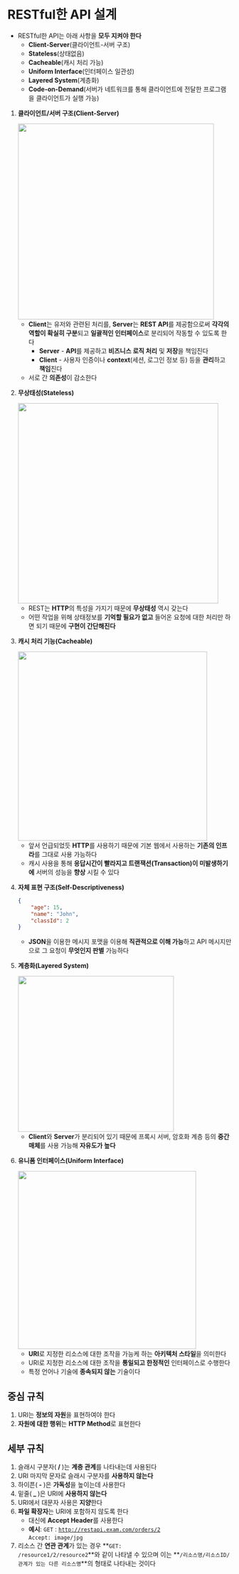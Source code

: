 # RESTful한 API 설계

- RESTful한 API는 아래 사항을 **모두 지켜야 한다**
    - **Client-Server**(클라이언트-서버 구조)
    - **Stateless**(상태없음)
    - **Cacheable**(캐시 처리 가능)
    - **Uniform Interface**(인터페이스 일관성)
    - **Layered System**(계층화)
    - **Code-on-Demand**(서버가 네트워크를 통해 클라이언트에 전달한 프로그램을 클라이언트가 실행 가능)
    
1. **클라이언트/서버 구조(Client-Server)**

    <img src="https://images.velog.io/images/dnflekf2748/post/3ae851c0-f5a1-4b24-a9f0-00dd4d1efe2d/%EC%84%9C%EB%B2%84%ED%81%B4%EB%9D%BC%EC%9D%B4%EC%96%B8.png" width="440">

    - **Client**는 유저와 관련된 처리를, **Server**는 **REST API**를 제공함으로써 **각각의 역할이 확실히 구분**되고 **일괄적인 인터페이스**로 분리되어 작동할 수 있도록 한다
        - **Server** - **API**를 제공하고 **비즈니스 로직 처리** 및 **저장**을 책임진다
        - **Client** - 사용자 인증이나 **context**(세션, 로그인 정보 등) 등을 **관리**하고 **책임**진다
    - 서로 간 **의존성**이 감소한다

2. **무상태성(Stateless)**

    <img src="https://velog.velcdn.com/images/hameo/post/67a00e62-9f8d-44c4-8203-3989a3050d07/image.png" width="450">

    - REST는 **HTTP**의 특성을 가지기 때문에 **무상태성** 역시 갖는다
    - 어떤 작업을 위해 상태정보를 **기억할 필요가 없고** 들어온 요청에 대한 처리만 하면 되기 때문에 **구현이 간단해진다**

3. **캐시 처리 기능(Cacheable)**

    <img src="https://velog.velcdn.com/images/psk84/post/6cb89404-0020-42b3-a159-cd999b1d3ffe/image.png" width="425">

    - 앞서 언급되었듯 **HTTP**를 사용하기 때문에 기본 웹에서 사용하는 **기존의 인프라**를 그대로 사용 가능하다
    - 캐시 사용을 통해 **응답시간이 빨라지고 트랜잭션(Transaction)이 미발생하기에** 서버의 성능을 **향상** 시킬 수 있다

4. **자체 표현 구조(Self-Descriptiveness)**
    ```json
    {
        "age": 15,
        "name": "John",
        "classId": 2
    }
    ```

    - **JSON**을 이용한 메시지 포맷을 이용해 **직관적으로 이해 가능**하고 API 메시지만으로 그 요청이 **무엇인지 판별** 가능하다

5. **계층화(Layered System)**

    <img src="https://svbtleusercontent.com/u3vxovtCYz6R4TaScpv78L0xspap.png" width="350">

    - **Client**와 **Server**가 분리되어 있기 때문에 프록시 서버, 암호화 계층 등의 **중간 매체**를 사용 가능해 **자유도가 높다**

6. **유니폼 인터페이스(Uniform Interface)**

    <img src="https://encrypted-tbn0.gstatic.com/images?q=tbn:ANd9GcRslKLLay1QlCxP9-qwyuJ6I0nCNSdx-Zx6-w&s" width="400">

    - **URI**로 지정한 리소스에 대한 조작을 가능케 하는 **아키텍처 스타일**을 의미한다
    - URI로 지정한 리소스에 대한 조작을 **통일되고 한정적인** 인터페이스로 수행한다
    - 특정 언어나 기술에 **종속되지 않는** 기술이다

## 중심 규칙
1. URI는 **정보의 자원**을 표현하여야 한다
2. **자원에 대한 행위**는 **HTTP Method**로 표현한다

## 세부 규칙
1. 슬래시 구분자(<b> / </b>)는 **계층 관계**를 나타내는데 사용된다
2. URI 마지막 문자로 슬래시 구분자를 **사용하지 않는다**
3. 하이픈(<b> - </b>)은 **가독성**을 높이는데 사용한다
4. 밑줄(<b> _ </b>)은 URI에 **사용하지 않는다**
5. URI에서 대문자 사용은 **지양**한다
6. **파일 확장자**는 URI에 포함하지 않도록 한다
    - 대신에 **Accept Header**를 사용한다
    - **예시**: <code>GET</code> : <code>http://restapi.exam.com/orders/2</code>  
      <code>Accept: image/jpg</code>
7. 리소스 간 **연관 관계**가 있는 경우 **<code>GET: /resource1/2/resource2</code>**와 같이 나타낼 수 있으며 이는 **<code>/리소스명/리소스ID/관계가 있는 다른 리소스명</code>**의 형태로 나타내는 것이다
